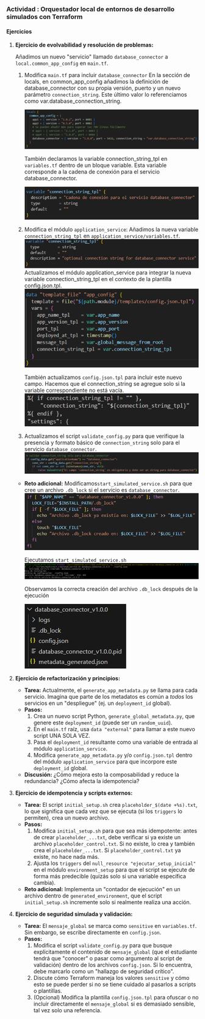 ### Actividad : Orquestador local de entornos de desarrollo simulados con Terraform


#### Ejercicios

1.  **Ejercicio de evolvabilidad y resolución de problemas:**

    Añadimos un nuevo "servicio" llamado `database_connector` a `local.common_app_config` en `main.tf`. 

    1.  Modifica `main.tf` para incluir `database_connector`
    En la sección de locals, en common_app_config añadimos la definición de database_connector con su propia versión, puerto y un nuevo parámetro `connection_string`. Este último valor lo referenciamos como var.database_connection_string.
    
        ![alt text](img/image-6.png)
    
        También declaramos la variable connection_string_tpl en `variables.tf` dentro de un bloque variable. Esta variable corresponde a la cadena de conexión para el servicio database_connector.
    
        ![alt text](img/image-8.png)
    
    2.  Modifica el módulo `application_service`:
        Añadimos la nueva variable `connection_string_tpl` en `application_service/variables.tf`.
            ![alt text](img/image-1.png)
         Actualizamos el módulo application_service para integrar la nueva variable connection_string_tpl en el contexto de la plantilla config.json.tpl.
            ![alt text](img/image-5.png)
        
        También actualizamos `config.json.tpl` para incluir este nuevo campo.  Hacemos que el connection_string se agregue solo si la variable correspondiente no está vacía.
            ![alt text](img/image-3.png)

    3.  Actualizamos el script `validate_config.py` para que verifique la presencia y formato básico de `connection_string` solo para el servicio `database_connector`.
        ![alt text](img/image-7.png)

    * **Reto adicional:** Modificamos`start_simulated_service.sh` para que cree un archivo `.db_lock` si el servicio es `database_connector`.
    ![alt text](img/image-9.png)
    
        Ejecutamos `start_simulated_service.sh`
    ![alt text](img/image-11.png)
    
        Observamos la correcta creación del archivo `.db_lock` después de la ejecución
        
        ![alt text](img/image-10.png)

2.  **Ejercicio de refactorización y principios:**

      * **Tarea:** Actualmente, el `generate_app_metadata.py` se llama para cada servicio. Imagina que parte de los metadatos es común a *todos* los servicios en un "despliegue" (ej. un `deployment_id` global).
      * **Pasos:**
        1.  Crea un nuevo script Python, `generate_global_metadata.py`, que genere este `deployment_id` (puede ser un `random_uuid`).
        2.  En el `main.tf` raíz, usa `data "external"` para llamar a este nuevo script UNA SOLA VEZ.
        3.  Pasa el `deployment_id` resultante como una variable de entrada al módulo `application_service`.
        4.  Modifica `generate_app_metadata.py` y/o `config.json.tpl` dentro del módulo `application_service` para que incorpore este `deployment_id` global.
      * **Discusión:** ¿Cómo mejora esto la composabilidad y reduce la redundancia? ¿Cómo afecta la idempotencia?

3.  **Ejercicio de idempotencia y scripts externos:**

      * **Tarea:** El script `initial_setup.sh` crea `placeholder_$(date +%s).txt`, lo que significa que cada vez que se ejecuta (si los `triggers` lo permiten), crea un nuevo archivo.
      * **Pasos:**
        1.  Modifica `initial_setup.sh` para que sea más idempotente: antes de crear `placeholder_...txt`, debe verificar si ya existe un archivo `placeholder_control.txt`. Si no existe, lo crea y también crea el `placeholder_...txt`. Si `placeholder_control.txt` ya existe, no hace nada más.
        2.  Ajusta los `triggers` del `null_resource "ejecutar_setup_inicial"` en el módulo `environment_setup` para que el script se ejecute de forma más predecible (quizás solo si una variable específica cambia).
      * **Reto adicional:** Implementa un "contador de ejecución" en un archivo dentro de `generated_environment`, que el script `initial_setup.sh` incremente solo si realmente realiza una acción.

4.  **Ejercicio de seguridad simulada y validación:**

      * **Tarea:** El `mensaje_global` se marca como `sensitive` en `variables.tf`. Sin embargo, se escribe directamente en `config.json`.
      * **Pasos:**
        1.  Modifica el script `validate_config.py` para que busque explícitamente el contenido de `mensaje_global` (que el estudiante tendrá que "conocer" o pasar como argumento al script de validación) dentro de los archivos `config.json`. Si lo encuentra, debe marcarlo como un "hallazgo de seguridad crítico".
        2.  Discute cómo Terraform maneja los valores `sensitive` y cómo esto se puede perder si no se tiene cuidado al pasarlos a scripts o plantillas.
        3.  (Opcional) Modifica la plantilla `config.json.tpl` para ofuscar o no incluir directamente el `mensaje_global` si es demasiado sensible, tal vez solo una referencia.
